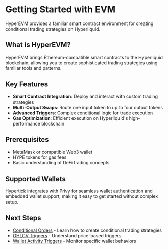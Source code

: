 # Getting Started with EVM

HyperEVM provides a familiar smart contract environment for creating conditional trading strategies on Hyperliquid.

## What is HyperEVM?

HyperEVM brings Ethereum-compatible smart contracts to the Hyperliquid blockchain, allowing you to create sophisticated trading strategies using familiar tools and patterns.

## Key Features

- **Smart Contract Integration**: Deploy and interact with custom trading strategies
- **Multi-Output Swaps**: Route one input token to up to four output tokens
- **Advanced Triggers**: Complex conditional logic for trade execution
- **Gas Optimization**: Efficient execution on Hyperliquid's high-performance blockchain

## Prerequisites

- MetaMask or compatible Web3 wallet
- HYPE tokens for gas fees
- Basic understanding of DeFi trading concepts

## Supported Wallets

Hypertick integrates with Privy for seamless wallet authentication and embedded wallet support, making it easy to get started without complex setup.

## Next Steps

- [Conditional Orders](conditional-orders.md) - Learn how to create conditional trading strategies
- [OHLCV Triggers](ohlcv-triggers.md) - Understand price-based triggers
- [Wallet Activity Triggers](wallet-activity-triggers.md) - Monitor specific wallet behaviors
